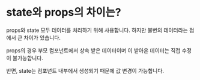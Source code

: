 # state와 props의 차이는?

props와 state 모두 데이터를 처리하기 위해 사용합니다. 하지만 불변의 데이터라는 점에서 큰 차이가 있습니다.

props의 경우 부모 컴포넌트에서 상속 받은 데이터이며 이 받아온 데이터는 직접 수정이 불가능합니다.

반면, state는 컴포넌트 내부에서 생성되기 때문에 값 변경이 가능합니다.
